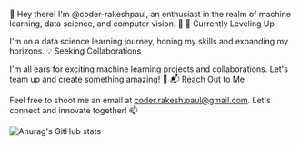 👋 Hey there! I'm @coder-rakeshpaul, an enthusiast in the realm of machine learning, data science, and computer vision. 🚀
🌱 Currently Leveling Up

I'm on a data science learning journey, honing my skills and expanding my horizons.
💡 Seeking Collaborations

I'm all ears for exciting machine learning projects and collaborations. Let's team up and create something amazing! 🤝
📬 Reach Out to Me

Feel free to shoot me an email at coder.rakesh.paul@gmail.com. Let's connect and innovate together! 📫


![Anurag's GitHub stats](https://github-readme-stats.vercel.app/api?username=coder-rakeshpaul&show=reviews,discussions_started,discussions_answered,prs_merged,prs_merged_percentage)
<!---
coder-rakeshpaul/coder-rakeshpaul is a ✨ special ✨ repository because its `README.md` (this file) appears on your GitHub profile.
You can click the Preview link to take a look at your changes.
--->
